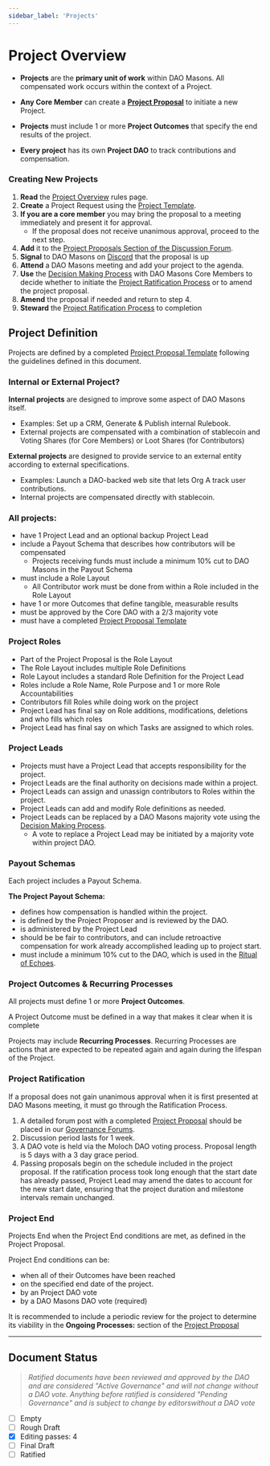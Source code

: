 ```yaml
---
sidebar_label: 'Projects'
---
```


# Project Overview

* **Projects** are the **primary unit of work** within DAO Masons. All compensated work occurs within the context of a Project.

* **Any Core Member** can create a **[Project Proposal](../Templates/project-proposal)** to initiate a new Project.

* **Projects** must include 1 or more **Project Outcomes** that specify the end results of the project.

* **Every project** has its own **Project DAO** to track contributions and compensation.

### Creating New Projects

1. **Read** the [Project Overview](../Rules/projects) rules page.
1. **Create** a Project Request using the [Project Template](/Templates/project-proposal).
1. **If you are a core member** you may bring the proposal to a meeting immediately and present it for approval. 
    * If the proposal does not receive unanimous approval, proceed to the next step.
1. **Add** it to the [Project Proposals Section of the Discussion Forum](https://commonwealth.im/dao-masons/discussions/Project%20Proposals).
1. **Signal** to DAO Masons on [Discord](https://discord.com/invite/FydbKxFnyU) that the proposal is up
1. **Attend** a DAO Masons meeting and add your project to the agenda. 
1. **Use** the [Decision Making Process](/Rules/decision-making) with DAO Masons Core Members to decide whether to initiate the [Project Ratification Process](/Rules/projects#project-ratification) or to amend the project proposal.
1. **Amend** the proposal if needed and return to step 4.
1. **Steward** the [Project Ratification Process](/Rules/projects#project-ratification) to completion



## Project Definition

Projects are defined by a completed [Project Proposal Template](../Templates/project-proposal) following the guidelines defined in this document.

### Internal or External Project?

**Internal projects** are designed to improve some aspect of DAO Masons itself. 
* Examples: Set up a CRM, Generate & Publish internal Rulebook.
* External projects are compensated with a combination of stablecoin and Voting Shares (for Core Members) or Loot Shares (for Contributors)

**External projects** are designed to provide service to an external entity according to external specifications. 
* Examples: Launch a DAO-backed web site that lets Org A track user contributions.
* Internal projects are compensated directly with stablecoin. 


### All projects:

- have 1 Project Lead and an optional backup Project Lead
- include a Payout Schema that describes how contributors will be compensated
    - Projects receiving funds must include a minimum 10% cut to DAO Masons in the Payout Schema
- must include a Role Layout
    - All Contributor work must be done from within a Role included in the Role Layout
- have 1 or more Outcomes that define tangible, measurable results
- must be approved by the Core DAO with a 2/3 majority vote
- must have a completed [Project Proposal Template](../Templates/project-proposal)

### Project Roles 

* Part of the Project Proposal is the Role Layout
* The Role Layout includes multiple Role Definitions
* Role Layout includes a standard Role Definition for the Project Lead
* Roles include a Role Name, Role Purpose and 1 or more Role Accountabilities
* Contributors fill Roles while doing work on the project
* Project Lead has final say on Role additions, modifications, deletions and who fills which roles
* Project Lead has final say on which Tasks are assigned to which roles.

### Project Leads

* Projects must have a Project Lead that accepts responsibility for the project.
* Project Leads are the final authority on decisions made within a project. 
* Project Leads can assign and unassign contributors to Roles within the project. 
* Project Leads can add and modify Role definitions as needed. 
* Project Leads can be replaced by a DAO Masons majority vote using the [Decision Making Process](/Rules/decision-making).
    * A vote to replace a Project Lead may be initiated by a majority vote within project DAO.

### Payout Schemas

Each project includes a Payout Schema. 

**The Project Payout Schema:** 

* defines how compensation is handled within the project. 
* is defined by the Project Proposer and is reviewed by the DAO.
* is administered by the Project Lead 
* should be be fair to contributors, and can include retroactive compensation for work already accomplished leading up to project start.
* must include a minimum 10% cut to the DAO, which is used in the [Ritual of Echoes](/Rituals/ritual-of-echoes).


### Project Outcomes & Recurring Processes

All projects must define 1 or more **Project Outcomes**. 

A Project Outcome must be defined in a way that makes it clear when it is complete

Projects may include **Recurring Processes**. Recurring Processes are actions that are expected to be repeated again and again during the lifespan of the Project.

### Project Ratification
   If a proposal does not gain unanimous approval when it is first presented at DAO Masons meeting, it must go through the Ratification Process. 
   1. A detailed forum post with a completed [Project Proposal](/Templates/project-proposal) should be placed in our [Governance Forums](https://commonwealth.im/dao-masons/discussions). 
   2. Discussion period lasts for 1 week.
   3. A DAO vote is held via the Moloch DAO voting process. Proposal length is 5 days with a 3 day grace period. 
   4. Passing proposals begin on the schedule included in the project proposal. If the ratification process took long enough that the start date has already passed, Project Lead may amend the dates to account for the new start date, ensuring that the project duration and milestone intervals remain unchanged. 


### Project End

Projects End when the Project End conditions are met, as defined in the Project Proposal.  

Project End conditions can be: 
* when all of their Outcomes have been reached
* on the specified end date of the project. 
* by an Project DAO vote
* by a DAO Masons DAO vote (required)

It is recommended to include a periodic review for the project to determine its viability in the **Ongoing Processes:** section of the [Project Proposal](/Templates/project-proposal)

--- 

## Document Status
> *Ratified documents have been reviewed and approved by the DAO and are considered "Active Governance" and will not change without a DAO vote. Anything before ratified is considered "Pending Governance" and is subject to change by editorswithout a DAO vote*

- [ ] Empty
- [ ] Rough Draft
- [x] Editing passes: 4
- [ ] Final Draft
- [ ] Ratified